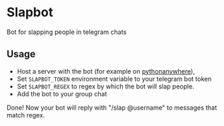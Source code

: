 # Slapbot
Bot for slapping people in telegram chats
## Usage
* Host a server with the bot (for example on [pythonanywhere](http://pythonanywhere.com)),
* Set `SLAPBOT_TOKEN` environment variable to your telegram bot token
* Set `SLAPBOT_REGEX` to regex by which the bot will slap people.
* Add the bot to your group chat

Done! Now your bot will reply with "/slap @username" to messages that match regex.

